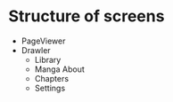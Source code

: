# Structure of screens

- PageViewer
- Drawler
  - Library
  - Manga About
  - Chapters
  - Settings
